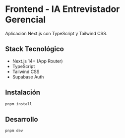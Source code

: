 # Frontend - IA Entrevistador Gerencial

Aplicación Next.js con TypeScript y Tailwind CSS.

## Stack Tecnológico
- Next.js 14+ (App Router)
- TypeScript
- Tailwind CSS
- Supabase Auth

## Instalación
```bash
pnpm install
```

## Desarrollo
```bash
pnpm dev
```
